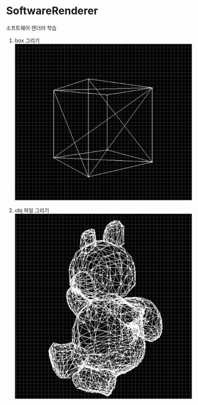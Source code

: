 # SoftwareRenderer
소프트웨어 렌더러 학습

1. box 그리기
![alt text](/screenshot/cube.png)

2. obj 파일 그리기
![alt text](/screenshot/teddy.png)